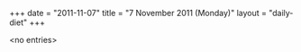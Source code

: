 +++
date = "2011-11-07"
title = "7 November 2011 (Monday)"
layout = "daily-diet"
+++


\<no entries\>
